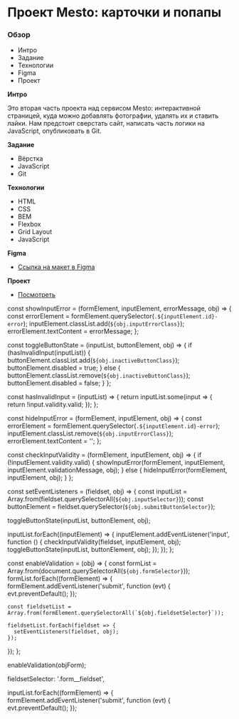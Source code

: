 # Проект Mesto: карточки и попапы

### Обзор
* Интро
* Задание
* Технологии
* Figma
* Проект

**Интро**

Это вторая часть проекта над сервисом Mesto: интерактивной страницей, куда можно добавлять фотографии, удалять их и ставить лайки. Нам предстоит сверстать сайт, написать часть логики на JavaScript, опубликовать в Git. 

**Задание**

* Вёрстка
* JavaScript
* Git

**Технологии**
* HTML
* CSS
* BEM
* Flexbox
* Grid Layout
* JavaScript

**Figma**

* [Ссылка на макет в Figma](https://www.figma.com/file/bjyvbKKJN2naO0ucURl2Z0/JavaScript.-Sprint-5?node-id=0%3A1)

**Проект**

* [Посмотреть](https://nikolaybugynin.github.io/mesto/index.html)



const showInputError = (formElement, inputElement, errorMessage, obj) => {
  const errorElement = formElement.querySelector(`.${inputElement.id}-error`);
  inputElement.classList.add(`${obj.inputErrorClass}`);
  errorElement.textContent = errorMessage;
};

const toggleButtonState = (inputList, buttonElement, obj) => {
  if (hasInvalidInput(inputList)) {
    buttonElement.classList.add(`${obj.inactiveButtonClass}`);
    buttonElement.disabled = true;
  } else {
    buttonElement.classList.remove(`${obj.inactiveButtonClass}`);
    buttonElement.disabled = false;
  }
};

const hasInvalidInput = (inputList) => {
  return inputList.some(input => {
    return !input.validity.valid;
  });
};

const hideInputError = (formElement, inputElement, obj) => {
  const errorElement = formElement.querySelector(`.${inputElement.id}-error`);
  inputElement.classList.remove(`${obj.inputErrorClass}`);
  errorElement.textContent = '';
};

const checkInputValidity = (formElement, inputElement, obj) => {
  if (!inputElement.validity.valid) {
    showInputError(formElement, inputElement, inputElement.validationMessage, obj);
  } else {
    hideInputError(formElement, inputElement, obj);
  }
};

const setEventListeners = (fieldset, obj) => {
  const inputList = Array.from(fieldset.querySelectorAll(`${obj.inputSelector}`));
  const buttonElement = fieldset.querySelector(`${obj.submitButtonSelector}`);

  toggleButtonState(inputList, buttonElement, obj);

  inputList.forEach((inputElement) => {
    inputElement.addEventListener('input', function () {
      checkInputValidity(fieldset, inputElement, obj);
      toggleButtonState(inputList, buttonElement, obj);
    });
  });
};

const enableValidation = (obj) => {
  const formList = Array.from(document.querySelectorAll(`${obj.formSelector}`));
  formList.forEach((formElement) => {
    formElement.addEventListener('submit', function (evt) {
      evt.preventDefault();
    });

    const fieldsetList = Array.from(formElement.querySelectorAll(`${obj.fieldsetSelector}`));

    fieldsetList.forEach(fieldset => {
      setEventListeners(fieldset, obj);
    });
  });
};

enableValidation(objForm);

fieldsetSelector: '.form__fieldset',


  inputList.forEach((formElement) => {
    formElement.addEventListener('submit', function (evt) {
      evt.preventDefault();
    });